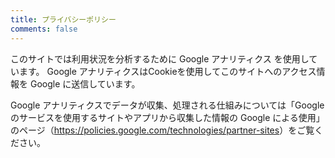```yaml
---
title: プライバシーポリシー
comments: false
---
```


このサイトでは利用状況を分析するために Google アナリティクス を使用しています。
Google アナリティクスはCookieを使用してこのサイトへのアクセス情報を Google に送信しています。

Google アナリティクスでデータが収集、処理される仕組みについては「Google のサービスを使用するサイトやアプリから収集した情報の Google による使用」のページ（<https://policies.google.com/technologies/partner-sites>）をご覧ください。

